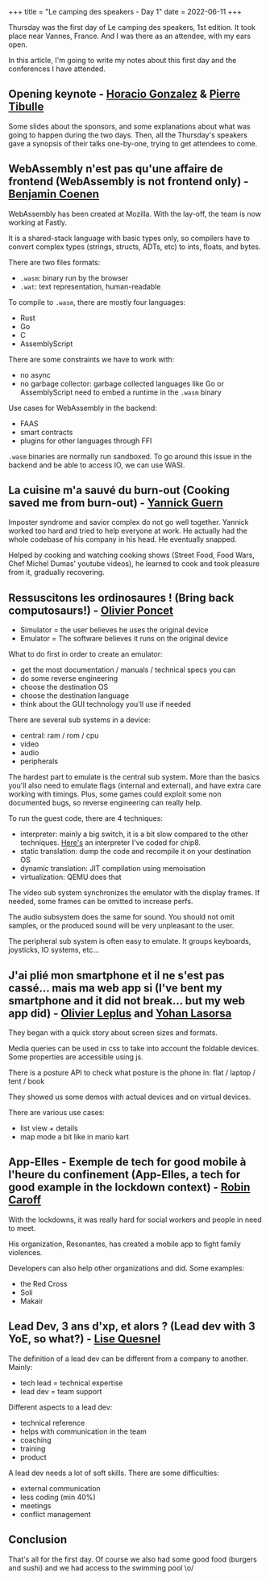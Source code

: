 +++
title = "Le camping des speakers - Day 1"
date = 2022-06-11
+++

Thursday was the first day of Le camping des speakers, 1st edition. It took place near Vannes, France. And I was there as an attendee, with my ears open.

In this article, I'm going to write my notes about this first day and the conferences I have attended.

## Opening keynote - [Horacio Gonzalez](https://twitter.com/LostInBrittany) & [Pierre Tibulle](https://twitter.com/ptibulle)

Some slides about the sponsors, and some explanations about what was going to happen during the two days. Then, all the Thursday's speakers gave a synopsis of their talks one-by-one, trying to get attendees to come.

## WebAssembly n'est pas qu'une affaire de frontend (WebAssembly is not frontend only) - [Benjamin Coenen](https://twitter.com/bnj25)

WebAssembly has been created at Mozilla. With the lay-off, the team is now working at Fastly.

It is a shared-stack language with basic types only, so compilers have to convert complex types (strings, structs, ADTs, etc) to ints, floats, and bytes.

There are two files formats:
- `.wasm`: binary run by the browser
- `.wat`: text representation, human-readable

To compile to `.wasm`, there are mostly four languages:
- Rust
- Go
- C
- AssemblyScript

There are some constraints we have to work with:
- no async
- no garbage collector: garbage collected languages like Go or AssemblyScript need to embed a runtime in the `.wasm` binary

Use cases for WebAssembly in the backend:
- FAAS
- smart contracts
- plugins for other languages through FFI

`.wasm` binaries are normally run sandboxed. To go around this issue in the backend and be able to access IO, we can use WASI.

## La cuisine m'a sauvé du burn-out (Cooking saved me from burn-out) - [Yannick Guern](https://twitter.com/_Akanoa_)

Imposter syndrome and savior complex do not go well together. Yannick worked too hard and tried to help everyone at work. He actually had the whole codebase of his company in his head. He eventually snapped.

Helped by cooking and watching cooking shows (Street Food, Food Wars, Chef Michel Dumas' youtube videos), he learned to cook and took pleasure from it, gradually recovering.

## Ressuscitons les ordinosaures ! (Bring back computosaurs!) - [Olivier Poncet](https://twitter.com/ponceto91)

- Simulator = the user believes he uses the original device
- Emulator = The software believes it runs on the original device

What to do first in order to create an emulator:
- get the most documentation / manuals / technical specs you can
- do some reverse engineering
- choose the destination OS
- choose the destination language
- think about the GUI technology you'll use if needed

There are several sub systems in a device:
- central: ram / rom / cpu
- video
- audio
- peripherals

The hardest part to emulate is the central sub system. More than the basics you'll also need to emulate flags (internal and external), and have extra care working with timings. Plus, some games could exploit some non documented bugs, so reverse engineering can really help.

To run the guest code, there are 4 techniques:
- interpreter: mainly a big switch, it is a bit slow compared to the other techniques. [Here's](https://github.com/alexislozano/chip8) an interpreter I've coded for chip8.
- static translation: dump the code and recompile it on your destination OS
- dynamic translation: JIT compilation using memoisation
- virtualization: QEMU does that

The video sub system synchronizes the emulator with the display frames. If needed, some frames can be omitted to increase perfs.

The audio subsystem does the same for sound. You should not omit samples, or the produced sound will be very unpleasant to the user.

The peripheral sub system is often easy to emulate. It groups keyboards, joysticks, IO systems, etc...

## J'ai plié mon smartphone et il ne s'est pas cassé... mais ma web app si (I've bent my smartphone and it did not break... but my web app did) - [Olivier Leplus](https://twitter.com/olivierleplus) and [Yohan Lasorsa](https://twitter.com/sinedied)

They began with a quick story about screen sizes and formats.

Media queries can be used in css to take into account the foldable devices. Some properties are accessible using js.

There is a posture API to check what posture is the phone in: flat / laptop / tent / book

They showed us some demos with actual devices and on virtual devices.

There are various use cases:
- list view + details
- map mode a bit like in mario kart

## App-Elles - Exemple de tech for good mobile à l'heure du confinement (App-Elles, a tech for good example in the lockdown context) - [Robin Caroff](https://twitter.com/robin.caroff)

With the lockdowns, it was really hard for social workers and people in need to meet.

His organization, Resonantes, has created a mobile app to fight family violences.

Developers can also help other organizations and did. Some examples:
- the Red Cross
- Soli
- Makair

## Lead Dev, 3 ans d'xp, et alors ? (Lead dev with 3 YoE, so what?) - [Lise Quesnel](https://twitter.com/QuesnelLise)

The definition of a lead dev can be different from a company to another. Mainly:
- tech lead = technical expertise
- lead dev = team support

Different aspects to a lead dev:
- technical reference
- helps with communication in the team
- coaching
- training
- product

A lead dev needs a lot of soft skills. There are some difficulties:
- external communication
- less coding (min 40%)
- meetings
- conflict management

## Conclusion

That's all for the first day. Of course we also had some good food (burgers and sushi) and we had access to the swimming pool \o/